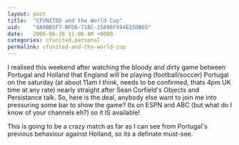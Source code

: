 ```yaml
---
layout: post
title:  "CFUNITED and the World Cup"
uid:	"8A98B5F7-BFD6-71BC-15898F594E15DB65"
date:   2006-06-26 11:06 AM +0000
categories: cfunited,personal
permalink: cfunited-and-the-world-cup
---
```

I realised this weekend after watching the bloody and dirty game between Portugal and Holland that England will be playing (football/soccer) Portugal on the saturday (at about 11am I think, needs to be confirmed, thats 4pm UK time at any rate) nearly straight after Sean Corfield's Objects and Persistance talk. So, here is the deal, anybody else want to join me into pressuring some bar to show the game? Its on ESPN and ABC (but what do I know of your channels eh?) so it IS available!

This is going to be a crazy match as far as I can see from Portugal's previous behaviour against Holland, so its a definate must-see.